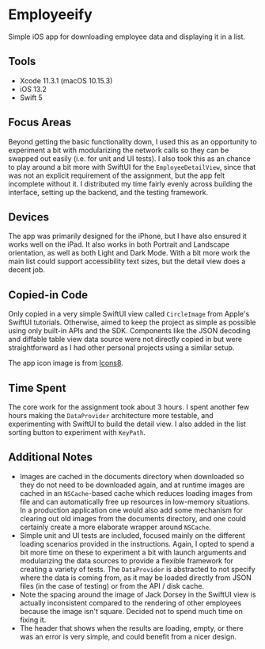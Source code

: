 # Employeeify
 
 Simple iOS app for downloading employee data and displaying it in a list.
 
 ## Tools
 - Xcode 11.3.1 (macOS 10.15.3)
 - iOS 13.2
 - Swift 5
 
 ## Focus Areas
 Beyond getting the basic functionality down, I used this as an opportunity to experiment a bit with modularizing the network calls so they can be swapped out easily (i.e. for unit and UI tests). I also took this as an chance to play around a bit more with SwiftUI for the `EmployeeDetailView`, since that was not an explicit requirement of the assignment, but the app felt incomplete without it. I distributed my time fairly evenly across building the interface, setting up the backend, and the testing framework.  
 
 ## Devices
 The app was primarily designed for the iPhone, but I have also ensured it works well on the iPad. It also works in both Portrait and Landscape orientation, as well as both Light and Dark Mode. With a bit more work the main list could support accessibility text sizes, but the detail view does a decent job. 

## Copied-in Code
Only copied in a very simple SwiftUI view called `CircleImage` from Apple's SwiftUI tutorials. Otherwise, aimed to keep the project as simple as possible using only built-in APIs and the SDK. Components like the JSON decoding and diffable table view data source were not directly copied in but were straightforward as I had other personal projects using a similar setup. 

The app icon image is from [Icons8](https://icons8.com/icon/pack/characters/ios).

## Time Spent
The core work for the assignment took about 3 hours. I spent another few hours making the `DataProvider` architecture more testable, and experimenting with SwiftUI to build the detail view. I also added in the list sorting button to experiment with `KeyPath`.

## Additional Notes 
 - Images are cached in the documents directory when downloaded so they do not need to be downloaded again, and at runtime images are cached in an `NSCache`-based cache which reduces loading images from file and can automatically free up resources in low-memory situations. In a production application one would also add some mechanism for clearing out old images from the documents directory, and one could certainly create a more elaborate wrapper around `NSCache`.
 - Simple unit and UI tests are included, focused mainly on the different loading scenarios provided in the instructions. Again, I opted to spend a bit more time on these to experiment a bit with launch arguments and modularizing the data sources to provide a flexible framework for creating a variety of tests. The `DataProvider` is abstracted to not specify where the data is coming from, as it may be loaded directly from JSON files (in the case of testing) or from the API / disk cache.
 - Note the spacing around the image of Jack Dorsey in the SwiftUI view is actually inconsistent compared to the rendering of other employees because the image isn't square. Decided not to spend much time on fixing it.
 - The header that shows when the results are loading, empty, or there was an error is very simple, and could benefit from a nicer design. 
